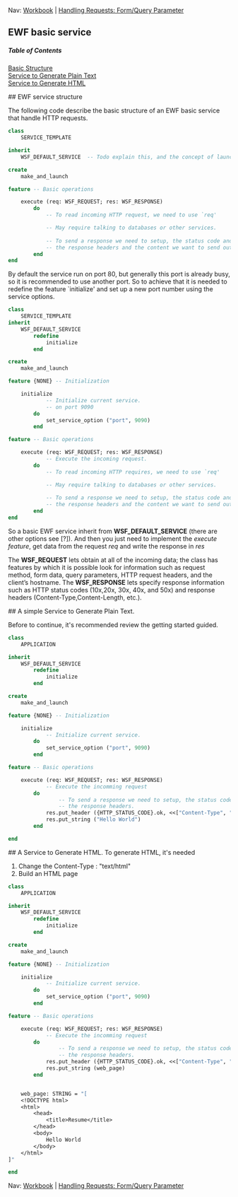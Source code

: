 Nav: [Workbook](../workbook.md) | [Handling Requests: Form/Query Parameter](/workbook/handling_request/form.md)


## EWF basic service

##### Table of Contents  
[Basic Structure](#structure)  
[Service to Generate Plain Text](#text)  
[Service to Generate HTML](#html)  


<a name="structure"/>
## EWF service structure

The following code describe the basic structure of an EWF basic service that handle HTTP requests.

```eiffel
class
	SERVICE_TEMPLATE

inherit
	WSF_DEFAULT_SERVICE  -- Todo explain this, and the concept of launchers and connectors ()

create
	make_and_launch

feature -- Basic operations

	execute (req: WSF_REQUEST; res: WSF_RESPONSE)
		do
			-- To read incoming HTTP request, we need to use `req'

			-- May require talking to databases or other services.	
 
			-- To send a response we need to setup, the status code and
			-- the response headers and the content we want to send out our client
		end
end
```

By default the service run on port 80, but generally this port is already busy, so it is recommended to use another port.
So to achieve that it is needed to redefine the feature `initialize' and set up a new port number using the service options.

```eiffel
class
	SERVICE_TEMPLATE
inherit
	WSF_DEFAULT_SERVICE
		redefine
			initialize
		end

create
	make_and_launch

feature {NONE} -- Initialization

	initialize
			-- Initialize current service.
			-- on port 9090
		do
			set_service_option ("port", 9090)
		end

feature -- Basic operations

	execute (req: WSF_REQUEST; res: WSF_RESPONSE)
			-- Execute the incoming request.
		do
			-- To read incoming HTTP requires, we need to use `req'

			-- May require talking to databases or other services.	
 
			-- To send a response we need to setup, the status code and
			-- the response headers and the content we want to send out client
		end
end
```

So a basic EWF service inherit from **WSF_DEFAULT_SERVICE** (there are other options see [?]).
And then you just need to implement the *execute feature*, get data from the request *req* and write the response in *res*

The **WSF_REQUEST** lets obtain at all of the incoming data; the class has features by which it is possible look for information such as request method, form data, query parameters, HTTP request headers, and the client’s hostname. 
The **WSF_RESPONSE** lets specify response information such as HTTP status codes (10x,20x, 30x, 40x, and 50x) and response headers (Content-Type,Content-Length, etc.).


<a name="text"/>
## A simple Service to Generate Plain Text.

Before to continue, it's recommended review the getting started guided.

```eiffel
class
	APPLICATION

inherit
	WSF_DEFAULT_SERVICE
		redefine
			initialize
		end

create
	make_and_launch

feature {NONE} -- Initialization

	initialize
			-- Initialize current service.
		do
			set_service_option ("port", 9090)
		end

feature -- Basic operations

	execute (req: WSF_REQUEST; res: WSF_RESPONSE)
			-- Execute the incomming request
		do
				-- To send a response we need to setup, the status code and
				-- the response headers.
			res.put_header ({HTTP_STATUS_CODE}.ok, <<["Content-Type", "text/plain"], ["Content-Length", "11"]>>)
			res.put_string ("Hello World")
		end

end
```

<a name="html"/>
## A Service to Generate HTML.
To generate HTML, it's needed

1. Change the Content-Type : "text/html"
2. Build an HTML page

```eiffel
class
	APPLICATION

inherit
	WSF_DEFAULT_SERVICE
		redefine
			initialize
		end

create
	make_and_launch

feature {NONE} -- Initialization

	initialize
			-- Initialize current service.
		do
			set_service_option ("port", 9090)
		end

feature -- Basic operations

	execute (req: WSF_REQUEST; res: WSF_RESPONSE)
			-- Execute the incomming request
		do
				-- To send a response we need to setup, the status code and
				-- the response headers.
			res.put_header ({HTTP_STATUS_CODE}.ok, <<["Content-Type", "text/html"], ["Content-Length", web_page.count.out]>>)
			res.put_string (web_page)
		end


	web_page: STRING = "[ 	
	<!DOCTYPE html>
	<html>
		<head>
			<title>Resume</title>
		</head>
		<body>
			Hello World
		</body>
	</html>
]"

end
```
Nav: [Workbook](../workbook.md) | [Handling Requests: Form/Query Parameter](/workbook/handling_request/form.md)

